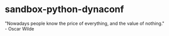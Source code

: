 # sandbox-python-dynaconf
"Nowadays people know the price of everything, and the value of nothing." - Oscar Wilde
